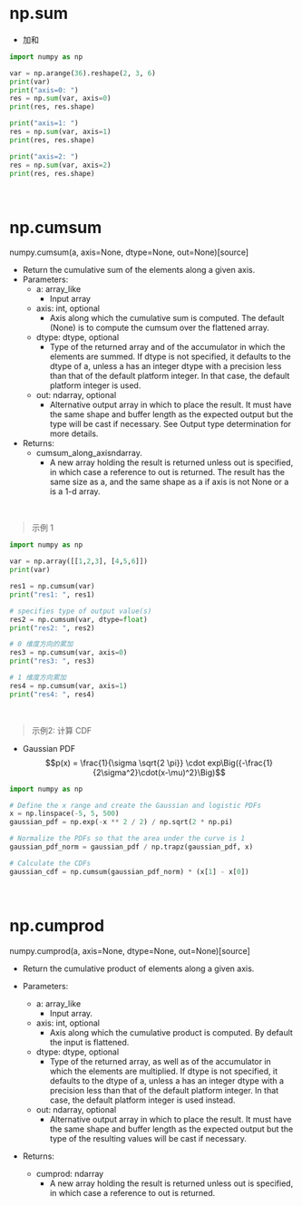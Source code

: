 &emsp;
# np.sum
- 加和
```py
import numpy as np

var = np.arange(36).reshape(2, 3, 6)
print(var)
print("axis=0: ")
res = np.sum(var, axis=0)
print(res, res.shape)

print("axis=1: ")
res = np.sum(var, axis=1)
print(res, res.shape)

print("axis=2: ")
res = np.sum(var, axis=2)
print(res, res.shape)
```


&emsp;
# np.cumsum
numpy.cumsum(a, axis=None, dtype=None, out=None)[source]
- Return the cumulative sum of the elements along a given axis.
- Parameters:
    - a: array_like
      - Input array
    - axis: int, optional
        - Axis along which the cumulative sum is computed. The default (None) is to compute the cumsum over the flattened array.
    - dtype: dtype, optional
        - Type of the returned array and of the accumulator in which the elements are summed. If dtype is not specified, it defaults to the dtype of a, unless a has an integer dtype with a precision less than that of the default platform integer. In that case, the default platform integer is used.
    - out: ndarray, optional
        - Alternative output array in which to place the result. It must have the same shape and buffer length as the expected output but the type will be cast if necessary. See Output type determination for more details.
- Returns:
    - cumsum_along_axisndarray.
        - A new array holding the result is returned unless out is specified, in which case a reference to out is returned. The result has the same size as a, and the same shape as a if axis is not None or a is a 1-d array.

&emsp;
>示例 1
```py
import numpy as np

var = np.array([[1,2,3], [4,5,6]])
print(var)

res1 = np.cumsum(var)
print("res1: ", res1)

# specifies type of output value(s)
res2 = np.cumsum(var, dtype=float)     
print("res2: ", res2)

# 0 维度方向的累加
res3 = np.cumsum(var, axis=0)      
print("res3: ", res3)

# 1 维度方向累加
res4 = np.cumsum(var, axis=1)      
print("res4: ", res4)
```

&emsp;
>示例2: 计算 CDF
- Gaussian PDF
    $$p(x) = \frac{1}{\sigma \sqrt{2 \pi}} \cdot exp\Big({-\frac{1}{2\sigma^2}\cdot(x-\mu)^2}\Big)$$
```py
import numpy as np

# Define the x range and create the Gaussian and logistic PDFs
x = np.linspace(-5, 5, 500)
gaussian_pdf = np.exp(-x ** 2 / 2) / np.sqrt(2 * np.pi)

# Normalize the PDFs so that the area under the curve is 1
gaussian_pdf_norm = gaussian_pdf / np.trapz(gaussian_pdf, x)

# Calculate the CDFs
gaussian_cdf = np.cumsum(gaussian_pdf_norm) * (x[1] - x[0])
```

&emsp;
# np.cumprod
numpy.cumprod(a, axis=None, dtype=None, out=None)[source]
- Return the cumulative product of elements along a given axis.

- Parameters:
    - a: array_like
        - Input array.
    - axis: int, optional
        - Axis along which the cumulative product is computed. By default the input is flattened.
    - dtype: dtype, optional
        - Type of the returned array, as well as of the accumulator in which the elements are multiplied. If dtype is not specified, it defaults to the dtype of a, unless a has an integer dtype with a precision less than that of the default platform integer. In that case, the default platform integer is used instead.
    - out: ndarray, optional
        - Alternative output array in which to place the result. It must have the same shape and buffer length as the expected output but the type of the resulting values will be cast if necessary.
- Returns:
    - cumprod: ndarray
        - A new array holding the result is returned unless out is specified, in which case a reference to out is returned.


